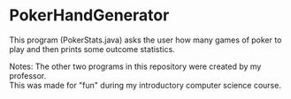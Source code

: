 # PokerHandGenerator
This program (PokerStats.java) asks the user how many games of poker to play and then prints some outcome statistics.  

Notes: 
The other two programs in this repository were created by my professor.  
This was made for "fun" during my introductory computer science course.  
